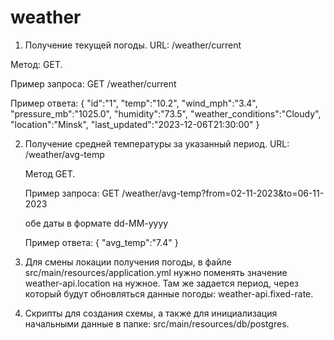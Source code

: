 # weather

1. Получение текущей погоды.
  URL: /weather/current
  
  Метод: GET.
  
  Пример запроса:
  GET /weather/current
  
  Пример ответа:
  {
    "id":"1",
    "temp":"10.2",
    "wind_mph":"3.4",
    "pressure_mb":"1025.0",
    "humidity":"73.5",
    "weather_conditions":"Cloudy",
    "location":"Minsk",
    "last_updated":"2023-12-06T21:30:00"
  }

2. Получение средней температуры за указанный период.
   URL: /weather/avg-temp

   Метод GET.

   Пример запроса:
   GET /weather/avg-temp?from=02-11-2023&to=06-11-2023

   обе даты в формате dd-MM-yyyy

   Пример ответа:
   {
     "avg_temp":"7.4"
   }

3. Для смены локации получения погоды, в файле src/main/resources/application.yml
   нужно поменять значение weather-api.location на нужное.
   Там же задается период, через который будут обновляться данные погоды: weather-api.fixed-rate.

4. Скрипты для создания схемы, а также для инициализация начальными данные в папке: src/main/resources/db/postgres.
   
